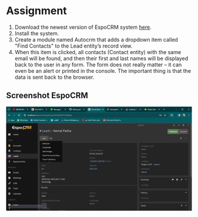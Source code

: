 # Assignment

1. Download the newest version of EspoCRM system [here](https://espocrm.com).
2. Install the system.
3. Create a module named Autocrm that adds a dropdown item called "Find Contacts" to the Lead entity’s record view.
4. When this item is clicked, all contacts (Contact entity) with the same email will be found, and then their first and last names will be displayed back to the user in any form. The form does not really matter – it can even be an alert or printed in the console. The important thing is that the data is sent back to the browser.

## Screenshot EspoCRM

![Screenshot Leads](https://github.com/mkp-kemal/espocrm/raw/main/screenshot%20%22Leads%22%20with%20dropdown)
